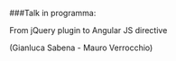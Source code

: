###Talk in programma:

From jQuery plugin to Angular JS directive

(Gianluca Sabena - Mauro Verrocchio)
